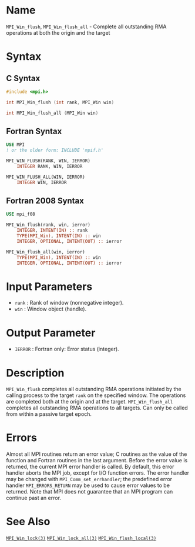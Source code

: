 # Name

`MPI_Win_flush`, `MPI_Win_flush_all` - Complete all outstanding RMA
operations at both the origin and the target

# Syntax

## C Syntax

```c
#include <mpi.h>

int MPI_Win_flush (int rank, MPI_Win win)

int MPI_Win_flush_all (MPI_Win win)
```

## Fortran Syntax

```fortran
USE MPI
! or the older form: INCLUDE 'mpif.h'

MPI_WIN_FLUSH(RANK, WIN, IERROR)
    INTEGER RANK, WIN, IERROR

MPI_WIN_FLUSH_ALL(WIN, IERROR)
    INTEGER WIN, IERROR
```

## Fortran 2008 Syntax

```fortran
USE mpi_f08

MPI_Win_flush(rank, win, ierror)
    INTEGER, INTENT(IN) :: rank
    TYPE(MPI_Win), INTENT(IN) :: win
    INTEGER, OPTIONAL, INTENT(OUT) :: ierror

MPI_Win_flush_all(win, ierror)
    TYPE(MPI_Win), INTENT(IN) :: win
    INTEGER, OPTIONAL, INTENT(OUT) :: ierror
```


# Input Parameters

* `rank` : Rank of window (nonnegative integer).
* `win` : Window object (handle).

# Output Parameter

* `IERROR` : Fortran only: Error status (integer).

# Description

`MPI_Win_flush` completes all outstanding RMA operations initiated by
the calling process to the target `rank` on the specified window. The
operations are completed both at the origin and at the target.
`MPI_Win_flush_all` completes all outstanding RMA operations to all
targets.
Can only be called from within a passive target epoch.

# Errors

Almost all MPI routines return an error value; C routines as the value
of the function and Fortran routines in the last argument.
Before the error value is returned, the current MPI error handler is
called. By default, this error handler aborts the MPI job, except for
I/O function errors. The error handler may be changed with
`MPI_Comm_set_errhandler`; the predefined error handler
`MPI_ERRORS_RETURN` may be used to cause error values to be returned. Note
that MPI does not guarantee that an MPI program can continue past an
error.

# See Also

[`MPI_Win_lock(3)`](./?file=MPI_Win_lock.md)
[`MPI_Win_lock_all(3)`](./?file=MPI_Win_lock_all.md)
[`MPI_Win_flush_local(3)`](./?file=MPI_Win_flush_local.md)
